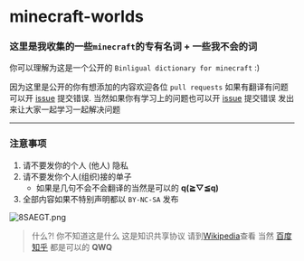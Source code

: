 # minecraft-worlds
### 这里是我收集的一些`minecraft`的专有名词 + 一些我不会的词 

你可以理解为这是一个公开的 `Binligual dictionary for minecraft`  :)


因为这里是公开的你有想添加的内容欢迎各位 `pull requests`
如果有翻译有问题可以开 [issue](https://github.com/ifkn271/minecraft-worlds/issues) 提交错误.
当然如果你有学习上的问题也可以开 [issue](https://github.com/ifkn271/minecraft-worlds/issues) 提交错误 发出来让大家一起学习一起解决问题


---
### 注意事项

1.  请不要发你的个人 (他人) 隐私
2.  请不要发你个人(组织)接的单子
    - 如果是几句不会不会翻译的当然是可以的 **q(≧▽≦q)**
3.  全部内容如果不特别声明都以 `BY-NC-SA` 发布
<img src="https://s2.ax1x.com/2020/03/09/8SAEGT.png" alt="8SAEGT.png" border="0" />

>  什么?! 你不知道这是什么 这是知识共享协议 
>  请到[Wikipedia](https://zh.wikipedia.org/wiki/%E7%9F%A5%E8%AF%86%E5%85%B1%E4%BA%AB%E8%AE%B8%E5%8F%AF%E5%8D%8F%E8%AE%AE)查看
>  当然 [百度](baidu.com) [知乎](https://www.zhihu.com) 都是可以的 **QWQ**
